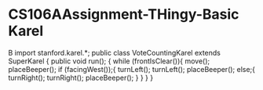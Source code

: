# CS106AAssignment-THingy-Basic Karel
B
import stanford.karel.*;
public class VoteCountingKarel extends SuperKarel {
  public void run(); {
    while (frontIsClear()){
      move();
      placeBeeper();
      if (facingWest());{
        turnLeft();
        turnLeft();
        placeBeeper();
      else;{
        turnRight();
        turnRight();
        placeBeeper();
       }
      }
     }
    }
    
